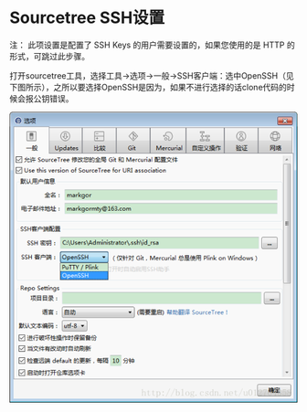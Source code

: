 
# Sourcetree SSH设置

注： 此项设置是配置了 SSH Keys 的用户需要设置的，如果您使用的是 HTTP 的形式，可跳过此步骤。  

打开sourcetree工具，选择工具->选项->一般->SSH客户端：选中OpenSSH（见下图所示），之所以要选择OpenSSH是因为，如果不进行选择的话clone代码的时候会报公钥错误。  

![](./img/sourcetree/stree_7.jpg)  



